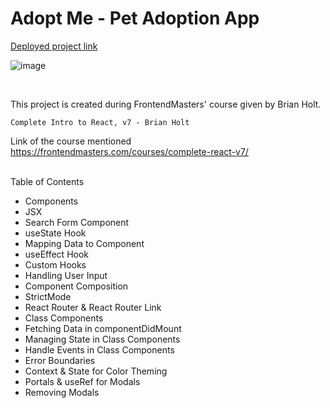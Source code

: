 # Adopt Me - Pet Adoption App

[Deployed project link](https://main.d2zamf45w2xsj.amplifyapp.com/)

![image](https://user-images.githubusercontent.com/80424496/185688185-62870cbc-251b-48fd-b984-17bde0d19050.png)


<br>

This project is created during FrontendMasters' course given by Brian Holt.

```
Complete Intro to React, v7 - Brian Holt
```
Link of the course mentioned <br>
https://frontendmasters.com/courses/complete-react-v7/

<br>
Table of Contents

* Components
* JSX
* Search Form Component
* useState Hook
* Mapping Data to Component
* useEffect Hook
* Custom Hooks
* Handling User Input
* Component Composition
* StrictMode
* React Router & React Router Link
* Class Components
* Fetching Data in componentDidMount
* Managing State in Class Components
* Handle Events in Class Components
* Error Boundaries
* Context & State for Color Theming
* Portals & useRef for Modals
* Removing Modals
